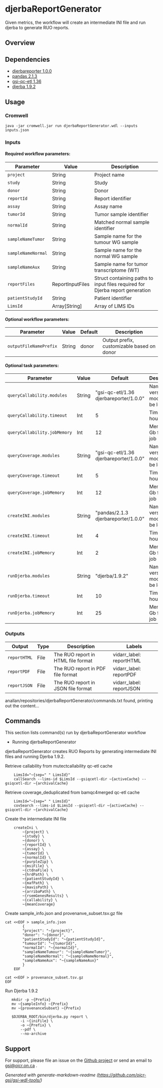 # djerbaReportGenerator

Given metrics, the workflow will create an intermediate INI file and run djerba to generate RUO reports.

## Overview

## Dependencies

* [djerbareporter 1.0.0](https://gitlab.oicr.on.ca/ResearchIT/modulator/-/blob/master/code/gsi/70_djerbareporter.yaml?ref_type=heads)
* [pandas 2.1.3](https://gitlab.oicr.on.ca/ResearchIT/modulator/-/blob/master/code/gsi/60_pandas.yaml?ref_type=heads)
* [gsi-qc-etl 1.36](https://gitlab.oicr.on.ca/ResearchIT/modulator/-/blob/master/code/gsi/80_gsiqcetl.yaml?ref_type=heads)
* [djerba 1.9.2](https://github.com/oicr-gsi/djerba)


## Usage

### Cromwell
```
java -jar cromwell.jar run djerbaReportGenerator.wdl --inputs inputs.json
```

### Inputs

#### Required workflow parameters:
Parameter|Value|Description
---|---|---
`project`|String|Project name
`study`|String|Study
`donor`|String|Donor
`reportId`|String|Report identifier
`assay`|String|Assay name
`tumorId`|String|Tumor sample identifier
`normalId`|String|Matched normal sample identifier
`sampleNameTumor`|String|Sample name for the tumour WG sample
`sampleNameNormal`|String|Sample name for the normal WG sample
`sampleNameAux`|String|Sample name for tumor transcriptome (WT)
`reportFiles`|ReportInputFiles|Struct containing paths to input files required for Djerba report generation
`patientStudyId`|String|Patient identifier
`LimsId`|Array[String]|Array of LIMS IDs


#### Optional workflow parameters:
Parameter|Value|Default|Description
---|---|---|---
`outputFileNamePrefix`|String|donor|Output prefix, customizable based on donor


#### Optional task parameters:
Parameter|Value|Default|Description
---|---|---|---
`queryCallability.modules`|String|"gsi-qc-etl/1.36 djerbareporter/1.0.0"|Name and version of module to be loaded
`queryCallability.timeout`|Int|5|Timeout in hours
`queryCallability.jobMemory`|Int|12|Memory in Gb for this job
`queryCoverage.modules`|String|"gsi-qc-etl/1.36 djerbareporter/1.0.0"|Name and version of module to be loaded
`queryCoverage.timeout`|Int|5|Timeout in hours
`queryCoverage.jobMemory`|Int|12|Memory in Gb for this job
`createINI.modules`|String|"pandas/2.1.3 djerbareporter/1.0.0"|Name and version of module to be loaded
`createINI.timeout`|Int|4|Timeout in hours
`createINI.jobMemory`|Int|2|Memory in Gb for this job
`runDjerba.modules`|String|"djerba/1.9.2"|Name and version of module to be loaded
`runDjerba.timeout`|Int|10|Timeout in hours
`runDjerba.jobMemory`|Int|25|Memory in Gb for this job


### Outputs

Output | Type | Description | Labels
---|---|---|---
`reportHTML`|File|The RUO report in HTML file format|vidarr_label: reportHTML
`reportPDF`|File|The RUO report in PDF file format|vidarr_label: reportPDF
`reportJSON`|File|The RUO report in JSON file format|vidarr_label: reportJSON


anallan/repositories/djerbaReportGenerator/commands.txt found, printing out the content...
## Commands
 This section lists command(s) run by djerbaReportGenerator workflow
 
 * Running djerbaReportGenerator
 
 djerbaReportGenerator creates RUO Reports by generating intermediate INI files and running Djerba 1.9.2. 
 
 
 Retrieve callability from mutectcallability qc-etl cache
 
 ```
     LimsId="~{sep=" " LimsId}"
     callSearch --lims-id $LimsId --gsiqcetl-dir ~{activeCache} --gsiqcetl-dir ~{archivalCache}
 ```
 
 Retrieve coverage_deduplicated from bamqc4merged qc-etl cache
 
 ```
     LimsId="~{sep=" " LimsId}"
     covSearch --lims-id $LimsId --gsiqcetl-dir ~{activeCache} --gsiqcetl-dir ~{archivalCache}
 ```
 
 Create the intermediate INI file 
 
 ```
     createIni \
         ~{project} \
         ~{study} \
         ~{donor} \
         ~{reportId} \
         ~{assay} \
         ~{tumorId} \
         ~{normalId} \
         ~{purpleZip} \
         ~{msiFile} \
         ~{ctdnaFile} \
         ~{hrdPath} \
         ~{patientStudyId} \
         ~{mafPath} \
         ~{mavisPath} \
         ~{arribaPath} \
         ~{rsemGenesResults} \
         ~{callability} \
         ~{meanCoverage}
 ```
 
 Create sample_info.json and provenanve_subset.tsv.gz file
 
 ```
 cat <<EOF > sample_info.json
         {
         "project": "~{project}",
         "donor": "~{donor}",
         "patientStudyId": "~{patientStudyId}",
         "tumourId": "~{tumorId}",
         "normalId": "~{normalId}",
         "sampleNameTumour": "~{sampleNameTumor}",
         "sampleNameNormal": "~{sampleNameNormal}",
         "sampleNameAux": "~{sampleNameAux}"
         }
     EOF
 
 cat <<EOF > provenance_subset.tsv.gz
 EOF
 ```
 
 Run Djerba 1.9.2
 
 ```
    mkdir -p ~{Prefix}
    mv ~{sampleInfo} ~{Prefix}
    mv ~{provenanceSubset} ~{Prefix}
 
    $DJERBA_ROOT/bin/djerba.py report \
        -i ~{iniFile} \
        -o ~{Prefix} \
        --pdf \
        --no-archive
 ```
 
 
 ## Support

For support, please file an issue on the [Github project](https://github.com/oicr-gsi) or send an email to gsi@oicr.on.ca .

_Generated with generate-markdown-readme (https://github.com/oicr-gsi/gsi-wdl-tools/)_
